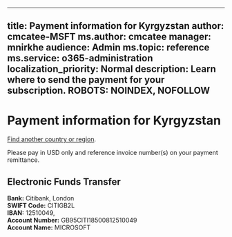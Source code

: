 
---
title: Payment information for Kyrgyzstan
author: cmcatee-MSFT
ms.author: cmcatee
manager: mnirkhe
audience: Admin
ms.topic: reference
ms.service: o365-administration
localization_priority: Normal
description: Learn where to send the payment for your subscription.
ROBOTS: NOINDEX, NOFOLLOW
---                                

# Payment information for Kyrgyzstan

[Find another country or region](CernPayTest.md). <!--This should go to the parent "Pay for your Office 365 for business subscription" topic-->

Please pay in USD only and reference invoice number(s) on your payment remittance.

## Electronic Funds Transfer

**Bank:** Citibank, London  
**SWIFT Code:** CITIGB2L  
**IBAN:** 12510049,  
**Account Number:** GB95CITI18500812510049  
**Account Name:** MICROSOFT  



